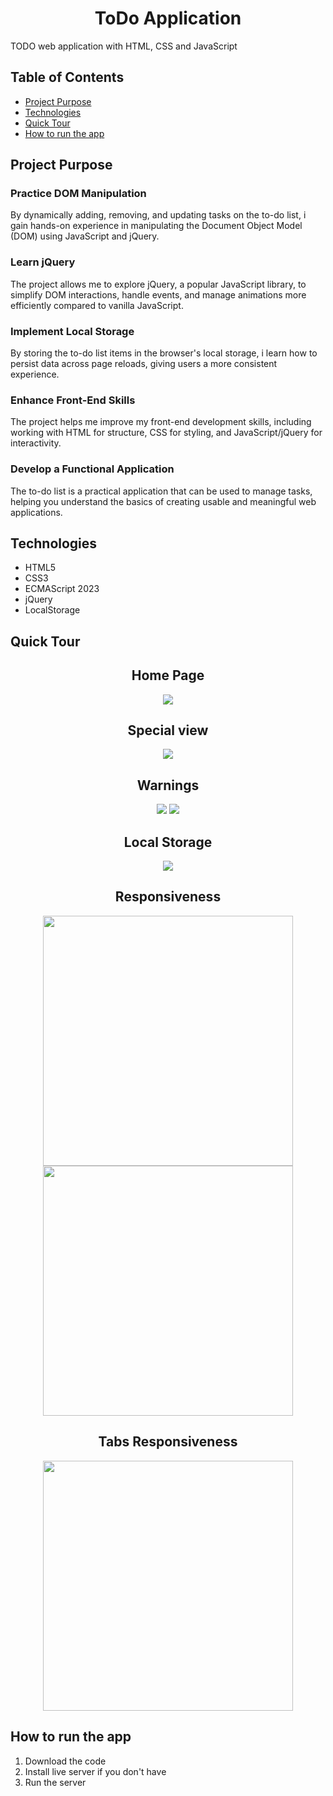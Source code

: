 <h1 align="center">ToDo Application</h1>

TODO web application with HTML, CSS and JavaScript

## Table of Contents
* [Project Purpose](#project-purpose)
* [Technologies](#technologies)
* [Quick Tour](#quick-tour)
* [How to run the app](#how-to-run-the-app)


## Project Purpose


<h3>Practice DOM Manipulation</h3>By dynamically adding, removing, and updating tasks on the to-do list, i gain hands-on experience in manipulating the Document Object Model (DOM) using JavaScript and jQuery.

<h3>Learn jQuery</h3>The project allows me to explore jQuery, a popular JavaScript library, to simplify DOM interactions, handle events, and manage animations more efficiently compared to vanilla JavaScript.

<h3>Implement Local Storage</h3>By storing the to-do list items in the browser's local storage, i learn how to persist data across page reloads, giving users a more consistent experience.

<h3>Enhance Front-End Skills</h3>The project helps me improve my front-end development skills, including working with HTML for structure, CSS for styling, and JavaScript/jQuery for interactivity.

<h3>Develop a Functional Application</h3>The to-do list is a practical application that can be used to manage tasks, helping you understand the basics of creating usable and meaningful web applications.

## Technologies
* HTML5
* CSS3
* ECMAScript 2023
* jQuery
* LocalStorage


## Quick Tour
<h2 align="center">Home Page</h2>
<p align="center">
    <img src="./images/home.png" >
</p>
<h2 align="center">Special view</h2>
<p align="center">
    <img src="./images/special.png">
</p>
<h2 align="center">Warnings</h2>
<p align="center">
    <img src="./images/warning1.png" >
    <img src="./images/warning2.png" >
</p>
<h2 align="center">Local Storage</h2>
<p align="center">
    <img src="./images/local.png" >
</p>

<h2 align="center">Responsiveness</h2>
<p align="center">
    <img src="./images/anderiod.png" height="400">
    <img src="./images/ios.png" height="400">
</p>

<h2 align="center">Tabs Responsiveness</h2>
<p align="center">
    <img src="./images/tab.png" height="400">
</p>


## How to run the app
1. Download the code
2. Install live server if you don't have
3. Run the server





